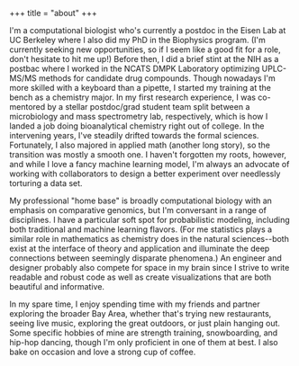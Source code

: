 +++
title = "about"
+++

I'm a computational biologist who's currently a postdoc in the Eisen Lab at UC Berkeley where I also did my PhD in the Biophysics program. (I'm currently seeking new opportunities, so if I seem like a good fit for a role, don't hesitate to hit me up!) Before then, I did a brief stint at the NIH as a postbac where I worked in the NCATS DMPK Laboratory optimizing UPLC-MS/MS methods for candidate drug compounds. Though nowadays I'm more skilled with a keyboard than a pipette, I started my training at the bench as a chemistry major. In my first research experience, I was co-mentored by a stellar postdoc/grad student team split between a microbiology and mass spectrometry lab, respectively, which is how I landed a job doing bioanalytical chemistry right out of college. In the intervening years, I've steadily drifted towards the formal sciences. Fortunately, I also majored in applied math (another long story), so the transition was mostly a smooth one. I haven't forgotten my roots, however, and while I love a fancy machine learning model, I'm always an advocate of working with collaborators to design a better experiment over needlessly torturing a data set.

My professional "home base" is broadly computational biology with an emphasis on comparative genomics, but I'm conversant in a range of disciplines. I have a particular soft spot for probabilistic modeling, including both traditional and machine learning flavors. (For me statistics plays a similar role in mathematics as chemistry does in the natural sciences--both exist at the interface of theory and application and illuminate the deep connections between seemingly disparate phenomena.) An engineer and designer probably also compete for space in my brain since I strive to write readable and robust code as well as create visualizations that are both beautiful and informative.

In my spare time, I enjoy spending time with my friends and partner exploring the broader Bay Area, whether that's trying new restaurants, seeing live music, exploring the great outdoors, or just plain hanging out. Some specific hobbies of mine are strength training, snowboarding, and hip-hop dancing, though I'm only proficient in one of them at best. I also bake on occasion and love a strong cup of coffee.
